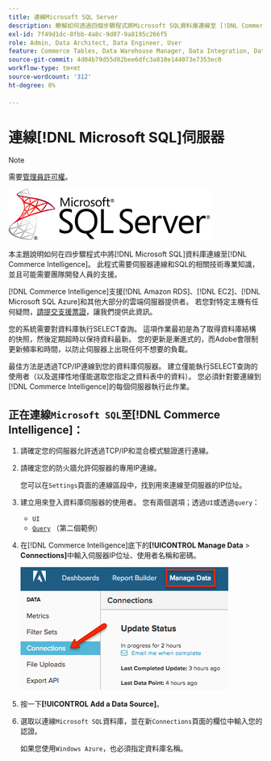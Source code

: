 ```yaml
---
title: 連線Microsoft SQL Server
description: 瞭解如何透過四個步驟程式將Microsoft SQL資料庫連線至 [!DNL Commerce Intelligence] 。
exl-id: 7f49d1dc-8fbb-4a8c-9d07-9a8195c266f5
role: Admin, Data Architect, Data Engineer, User
feature: Commerce Tables, Data Warehouse Manager, Data Integration, Data Import/Export, SQL Report Builder
source-git-commit: 4d04b79d55d02bee6dfc3a810e144073e7353ec0
workflow-type: tm+mt
source-wordcount: '312'
ht-degree: 0%

---
```


# 連線[!DNL Microsoft SQL]伺服器

>[!NOTE]
>
>需要[管理員許可權](../../../administrator/user-management/user-management.md)。

![Microsoft SQL Server標誌](../../../assets/MicrosoftSQLServer-logo.png)

本主題說明如何在四步驟程式中將[!DNL Microsoft SQL]資料庫連線至[!DNL Commerce Intelligence]。 此程式需要伺服器連線和SQL的相關技術專業知識，並且可能需要團隊開發人員的支援。

[!DNL Commerce Intelligence]支援[!DNL Amazon RDS]、[!DNL EC2]、[!DNL Microsoft SQL Azure]和其他大部分的雲端伺服器提供者。 若您對特定主機有任何疑問，[請提交支援票證](https://experienceleague.adobe.com/docs/commerce-knowledge-base/kb/troubleshooting/miscellaneous/mbi-service-policies.html)，讓我們提供此資訊。

您的系統需要對資料庫執行SELECT查詢。 這項作業最初是為了取得資料庫結構的快照，然後定期超時以保持資料最新。 您的更新是漸進式的，而Adobe會限制更新頻率和時間，以防止伺服器上出現任何不想要的負載。

最佳方法是透過TCP/IP連線到您的資料庫伺服器。 建立僅能執行SELECT查詢的使用者（以及選擇性地僅能選取您指定之資料表中的資料）。 您必須針對要連線到[!DNL Commerce Intelligence]的每個伺服器執行此作業。

## 正在連線`Microsoft SQL`至[!DNL Commerce Intelligence]：

1. 請確定您的伺服器允許透過TCP/IP和混合模式驗證進行連線。

1. 請確定您的防火牆允許伺服器的專用IP連線。

   您可以在`Settings`頁面的連線區段中，找到用來連線至伺服器的IP位址。

1. 建立用來登入資料庫伺服器的使用者。 您有兩個選項；透過`UI`或透過`query`：
   * `UI`
   * [`Query`](http://sqlserverplanet.com/security/add-user) （第二個範例）

1. 在[!DNL Commerce Intelligence]底下的&#x200B;**[!UICONTROL Manage Data** > **Connections]**&#x200B;中輸入伺服器IP位址、使用者名稱和密碼。

   ![顯示資料庫整合的「管理資料連線」頁面](../../../assets/manage-data-connections.png)

1. 按一下&#x200B;**[!UICONTROL Add a Data Source]**。

1. 選取以連線`Microsoft SQL`資料庫，並在新`Connections`頁面的欄位中輸入您的認證。

   如果您使用`Windows Azure`，也必須指定資料庫名稱。
